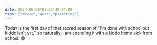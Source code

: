 ```yaml
---
date: 2024-05-06T07:33:48-04:00
tags: ["micro","Work","parenting"]
---
```

Today is the first day of that sacred season of "I'm done with school but kiddo isn't yet," so naturally, I am spending it with a kiddo home sick from school. 😅